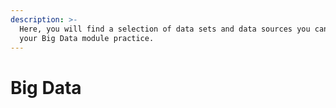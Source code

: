 ```yaml
---
description: >-
  Here, you will find a selection of data sets and data sources you can use for
  your Big Data module practice.
---
```


# Big Data

